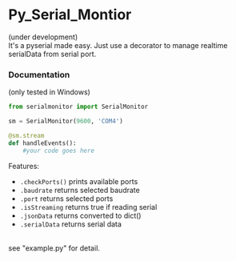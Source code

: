# Py_Serial_Montior
(under development)<br>
It's a pyserial made easy. Just use a decorator to manage realtime serialData from serial port.<br/>

### Documentation
(only tested in Windows)
```python
from serialmonitor import SerialMonitor

sm = SerialMonitor(9600, 'COM4')

@sm.stream
def handleEvents():
    #your code goes here
```
Features:
- `.checkPorts()` prints available ports
- `.baudrate` returns selected baudrate
- `.port` returns selected ports
- `.isStreaming` returns true if reading serial
- `.jsonData` returns converted to dict()
- `.serialData` returns serial data
<br>
see "example.py" for detail.

